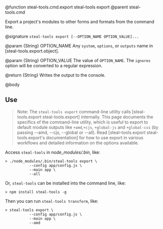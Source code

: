 @function steal-tools.cmd.export steal-tools export
@parent steal-tools.cmd

Export a project's modules to other forms and formats from the command line.

@signature `steal-tools export [--OPTION_NAME OPTION_VALUE]...`

@param {String} OPTION_NAME Any `system`, `options`, or `outputs` name in
[steal-tools.export.object].

@param {String} OPTION_VALUE The value of `OPTION_NAME`.  The `ignores` option
will be converted to a regular expression.

@return {String} Writes the output to the console.

@body

## Use

> Note: The `steal-tools export` command-line
utility calls [steal-tools.export steal-tools.export] internally.
This page documents the specifics of the command-line utility, which is useful
to export to default module outputs like `+amd`,`+cjs`, `+global-js` and
`+global-css` (by passing --amd, --cjs, --global or --all). Read
[steal-tools.export steal-tools.export's documentation] for how to use
export in various workflows and detailed information on the options available.


Access `steal-tools` in _node_modules/.bin_, like:

    > ./node_modules/.bin/steal-tools export \
               --config app/config.js \
               --main app \
               --all

Or, `steal-tools` can be installed into the command line, like:

    > npm install steal-tools -g

Then you can run `steal-tools transform`, like:

    > steal-tools export \
               --config app/config.js \
               --main app \
               --amd
